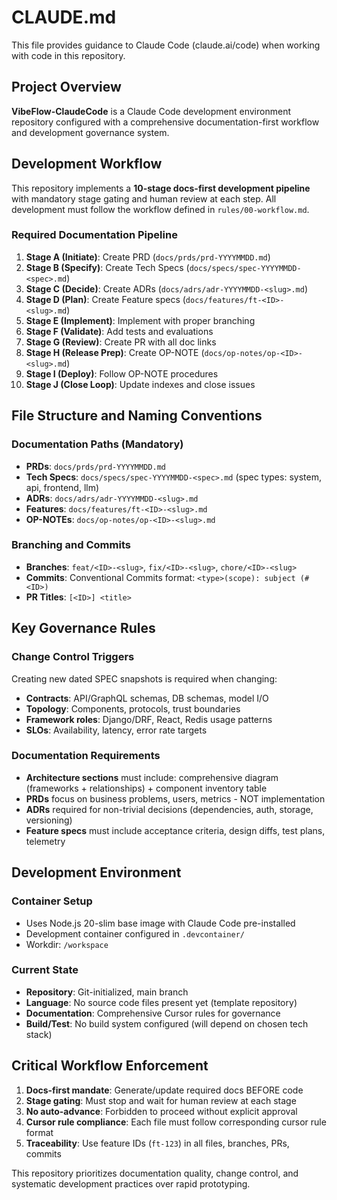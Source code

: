 # CLAUDE.md

This file provides guidance to Claude Code (claude.ai/code) when working with code in this repository.

## Project Overview

**VibeFlow-ClaudeCode** is a Claude Code development environment repository configured with a comprehensive documentation-first workflow and development governance system.

## Development Workflow

This repository implements a **10-stage docs-first development pipeline** with mandatory stage gating and human review at each step. All development must follow the workflow defined in `rules/00-workflow.md`.

### Required Documentation Pipeline

1. **Stage A (Initiate)**: Create PRD (`docs/prds/prd-YYYYMMDD.md`)
2. **Stage B (Specify)**: Create Tech Specs (`docs/specs/spec-YYYYMMDD-<spec>.md`)
3. **Stage C (Decide)**: Create ADRs (`docs/adrs/adr-YYYYMMDD-<slug>.md`)
4. **Stage D (Plan)**: Create Feature specs (`docs/features/ft-<ID>-<slug>.md`)
5. **Stage E (Implement)**: Implement with proper branching
6. **Stage F (Validate)**: Add tests and evaluations
7. **Stage G (Review)**: Create PR with all doc links
8. **Stage H (Release Prep)**: Create OP-NOTE (`docs/op-notes/op-<ID>-<slug>.md`)
9. **Stage I (Deploy)**: Follow OP-NOTE procedures
10. **Stage J (Close Loop)**: Update indexes and close issues


## File Structure and Naming Conventions

### Documentation Paths (Mandatory)
- **PRDs**: `docs/prds/prd-YYYYMMDD.md`
- **Tech Specs**: `docs/specs/spec-YYYYMMDD-<spec>.md` (spec types: system, api, frontend, llm)
- **ADRs**: `docs/adrs/adr-YYYYMMDD-<slug>.md`
- **Features**: `docs/features/ft-<ID>-<slug>.md`
- **OP-NOTEs**: `docs/op-notes/op-<ID>-<slug>.md`

### Branching and Commits
- **Branches**: `feat/<ID>-<slug>`, `fix/<ID>-<slug>`, `chore/<ID>-<slug>`
- **Commits**: Conventional Commits format: `<type>(scope): subject (#<ID>)`
- **PR Titles**: `[<ID>] <title>`

## Key Governance Rules

### Change Control Triggers
Creating new dated SPEC snapshots is required when changing:
- **Contracts**: API/GraphQL schemas, DB schemas, model I/O
- **Topology**: Components, protocols, trust boundaries
- **Framework roles**: Django/DRF, React, Redis usage patterns
- **SLOs**: Availability, latency, error rate targets

### Documentation Requirements
- **Architecture sections** must include: comprehensive diagram (frameworks + relationships) + component inventory table
- **PRDs** focus on business problems, users, metrics - NOT implementation
- **ADRs** required for non-trivial decisions (dependencies, auth, storage, versioning)
- **Feature specs** must include acceptance criteria, design diffs, test plans, telemetry

## Development Environment

### Container Setup
- Uses Node.js 20-slim base image with Claude Code pre-installed
- Development container configured in `.devcontainer/`
- Workdir: `/workspace`

### Current State
- **Repository**: Git-initialized, main branch
- **Language**: No source code files present yet (template repository)
- **Documentation**: Comprehensive Cursor rules for governance
- **Build/Test**: No build system configured (will depend on chosen tech stack)

## Critical Workflow Enforcement

1. **Docs-first mandate**: Generate/update required docs BEFORE code
2. **Stage gating**: Must stop and wait for human review at each stage
3. **No auto-advance**: Forbidden to proceed without explicit approval
4. **Cursor rule compliance**: Each file must follow corresponding cursor rule format
5. **Traceability**: Use feature IDs (`ft-123`) in all files, branches, PRs, commits

This repository prioritizes documentation quality, change control, and systematic development practices over rapid prototyping.